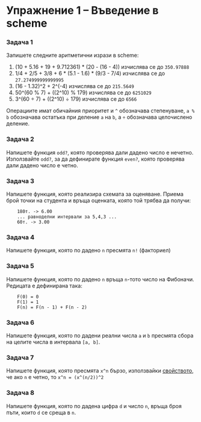 # Упражнение 1 – Въведение в scheme

### Задача 1
Запишете следните аритметични изрази в scheme:
1. (10 + 5.16 + 19 + 9.712361) * (20 - (16 - 4))    изчислява се до `350.97888`
2. 1/4 + 2/5 + 3/8 + 6 * (5.1 - 1.6) * (9/3 - 7/4)    изчислява се до `27.274999999999995`
3. (16 - 1.32)^2 + 2^(-4)    изчислява се до `215.5649`
4. 50^(60 % 7) + ((2^10) % 179)    изчислява се до `6251029`
5. 3^(60 ÷ 7) + ((2^10) ÷ 179)    изчислява се до `6566`

Операциите имат обичайния приоритет и `^` обозначава степенуване, `a % b` обозначава остатъка при деление `a` на `b`, a `÷` обозначава целочислено деление.

### Задача 2
Напишете функция `odd?`, която проверява дали дадено число е нечетно. Използвайте `odd?`, за да дефинирате функция `even?`, която проверява дали дадено число е четно.

### Задача 3
Напишете функция, която реализира схемата за оценяване. Приема брой точки на студента и връща оценката, която той трябва да получи:
```
    180т. -> 6.00
    ... равноделни интервали за 5,4,3 ...
    60т. -> 3.00
```

### Задача 4
Напишете функция, която по дадено `n` пресмята `n!` (факториел)

### Задача 5
Напишете функция, която по дадено `n` връща `n`-тото число на Фибоначи. Редицата е дефинирана така:
```
    F(0) = 0
    F(1) = 1
    F(n) = F(n - 1) + F(n - 2)
```

### Задача 6
Напишете функция, която по дадени реални числа `a` и `b` пресмята сбора на целите числа в интервала `[a, b]`.

### Задача 7
Напишете функция, която пресмята `x^n` бързо, използвайки [свойството](https://en.wikipedia.org/wiki/Exponentiation_by_squaring), че ако `n` е четно, то `x^n = (x^(n/2))^2`

### Задача 8
Напишете функция, която по дадена цифра `d` и число `n`, връща броя пъти, които `d` се среща в `n`.
